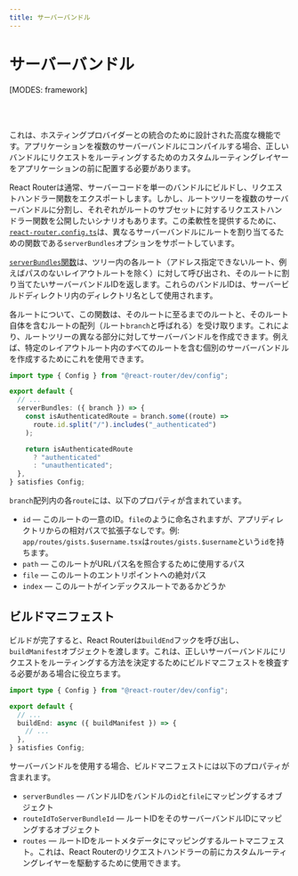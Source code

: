 ```yaml
---
title: サーバーバンドル
---
```


# サーバーバンドル

[MODES: framework]

<br/>
<br/>

<docs-warning>これは、ホスティングプロバイダーとの統合のために設計された高度な機能です。アプリケーションを複数のサーバーバンドルにコンパイルする場合、正しいバンドルにリクエストをルーティングするためのカスタムルーティングレイヤーをアプリケーションの前に配置する必要があります。</docs-warning>

React Routerは通常、サーバーコードを単一のバンドルにビルドし、リクエストハンドラー関数をエクスポートします。しかし、ルートツリーを複数のサーバーバンドルに分割し、それぞれがルートのサブセットに対するリクエストハンドラー関数を公開したいシナリオもあります。この柔軟性を提供するために、[`react-router.config.ts`][react-router-config]は、異なるサーバーバンドルにルートを割り当てるための関数である`serverBundles`オプションをサポートしています。

[`serverBundles`関数][server-bundles-function]は、ツリー内の各ルート（アドレス指定できないルート、例えばパスのないレイアウトルートを除く）に対して呼び出され、そのルートに割り当てたいサーバーバンドルIDを返します。これらのバンドルIDは、サーバービルドディレクトリ内のディレクトリ名として使用されます。

各ルートについて、この関数は、そのルートに至るまでのルートと、そのルート自体を含むルートの配列（ルート`branch`と呼ばれる）を受け取ります。これにより、ルートツリーの異なる部分に対してサーバーバンドルを作成できます。例えば、特定のレイアウトルート内のすべてのルートを含む個別のサーバーバンドルを作成するためにこれを使用できます。

```ts filename=react-router.config.ts lines=[5-13]
import type { Config } from "@react-router/dev/config";

export default {
  // ...
  serverBundles: ({ branch }) => {
    const isAuthenticatedRoute = branch.some((route) =>
      route.id.split("/").includes("_authenticated")
    );

    return isAuthenticatedRoute
      ? "authenticated"
      : "unauthenticated";
  },
} satisfies Config;
```

`branch`配列内の各`route`には、以下のプロパティが含まれています。

- `id` — このルートの一意のID。`file`のように命名されますが、アプリディレクトリからの相対パスで拡張子なしです。例: `app/routes/gists.$username.tsx`は`routes/gists.$username`という`id`を持ちます。
- `path` — このルートがURLパス名を照合するために使用するパス
- `file` — このルートのエントリポイントへの絶対パス
- `index` — このルートがインデックスルートであるかどうか

## ビルドマニフェスト

ビルドが完了すると、React Routerは`buildEnd`フックを呼び出し、`buildManifest`オブジェクトを渡します。これは、正しいサーバーバンドルにリクエストをルーティングする方法を決定するためにビルドマニフェストを検査する必要がある場合に役立ちます。

```ts filename=react-router.config.ts lines=[5-7]
import type { Config } from "@react-router/dev/config";

export default {
  // ...
  buildEnd: async ({ buildManifest }) => {
    // ...
  },
} satisfies Config;
```

サーバーバンドルを使用する場合、ビルドマニフェストには以下のプロパティが含まれます。

- `serverBundles` — バンドルIDをバンドルの`id`と`file`にマッピングするオブジェクト
- `routeIdToServerBundleId` — ルートIDをそのサーバーバンドルIDにマッピングするオブジェクト
- `routes` — ルートIDをルートメタデータにマッピングするルートマニフェスト。これは、React Routerのリクエストハンドラーの前にカスタムルーティングレイヤーを駆動するために使用できます。

[react-router-config]: https://api.reactrouter.com/v7/types/_react_router_dev.config.Config.html
[server-bundles-function]: https://api.reactrouter.com/v7/types/_react_router_dev.config.ServerBundlesFunction.html